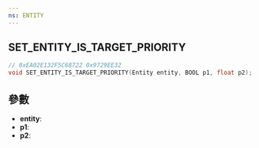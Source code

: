 ```yaml
---
ns: ENTITY
---
```

## SET_ENTITY_IS_TARGET_PRIORITY

```c
// 0xEA02E132F5C68722 0x9729EE32
void SET_ENTITY_IS_TARGET_PRIORITY(Entity entity, BOOL p1, float p2);
```


## 參數
* **entity**: 
* **p1**: 
* **p2**: 

